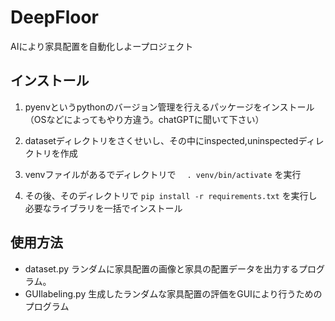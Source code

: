 # DeepFloor
AIにより家具配置を自動化しよープロジェクト

## インストール
1. pyenvというpythonのバージョン管理を行えるパッケージをインストール（OSなどによってもやり方違う。chatGPTに聞いて下さい） 

2. datasetディレクトリをさくせいし、その中にinspected,uninspectedディレクトリを作成

3. venvファイルがあるでディレクトリで　
`. venv/bin/activate`
を実行
4. その後、そのディレクトリで
`pip install -r requirements.txt`
を実行し必要なライブラリを一括でインストール

## 使用方法
- dataset.py
 ランダムに家具配置の画像と家具の配置データを出力するプログラム。
- GUIlabeling.py
 生成したランダムな家具配置の評価をGUIにより行うためのプログラム